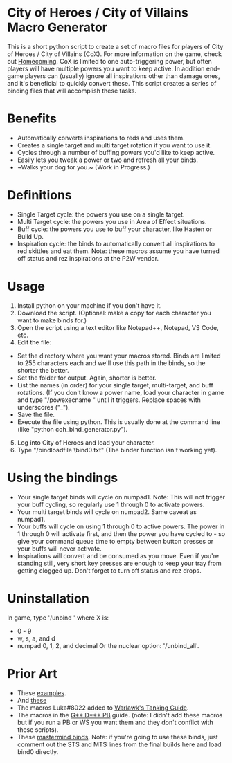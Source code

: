 # City of Heroes / City of Villains Macro Generator
This is a short python script to create a set of macro files for players of City of Heroes / City of Villains (CoX). For more information on the game, check out [Homecoming](https://forums.homecomingservers.com/). CoX is limited to one auto-triggering power, but often players will have multiple powers you want to keep active. In addition end-game players can (usually) ignore all inspirations other than damage ones, and it's beneficial to quickly convert these. This script creates a series of binding files that will accomplish these tasks.

# Benefits
* Automatically converts inspirations to reds and uses them. 
* Creates a single target and multi target rotation if you want to use it.
* Cycles through a number of buffing powers you'd like to keep active.
* Easily lets you tweak a power or two and refresh all your binds.
* ~Walks your dog for you.~ (Work in Progress.)

# Definitions
* Single Target cycle: the powers you use on a single target.
* Multi Target cycle: the powers you use in Area of Effect situations.
* Buff cycle: the powers you use to buff your character, like Hasten or Build Up. 
* Inspiration cycle: the binds to automatically convert all inspirations to red skittles and eat them. Note: these macros assume you have turned off status and rez inspirations at the P2W vendor. 

# Usage
1. Install python on your machine if you don't have it. 
2. Download the script. (Optional: make a copy for each character you want to make binds for.)
3. Open the script using a text editor like Notepad++, Notepad, VS Code, etc. 
4. Edit the file:
  * Set the directory where you want your macros stored. Binds are limited to 255 characters each and we'll use this path in the binds, so the shorter the better.
  * Set the folder for output. Again, shorter is better. 
  * List the names (in order) for your single target, multi-target, and buff rotations. (If you don't know a power name, load your character in game and type "/powexecname <insert name>" until it triggers. Replace spaces with underscores ("_").
  * Save the file.
  * Execute the file using python. This is usually done at the command line (like "python coh_bind_generator.py"). 
5. Log into City of Heroes and load your character.
6. Type "/bindloadfile <path>\bind0.txt" (The binder function isn't working yet).

# Using the bindings
* Your single target binds will cycle on numpad1. Note: This will not trigger your buff cycling, so regularly use 1 through 0 to activate powers.
* Your multi target binds will cycle on numpad2. Same caveat as numpad1.
* Your buffs will cycle on using 1 through 0 to active powers. The power in 1 through 0 will activate first, and then the power you have cycled to - so give your command queue time to empty between button presses or your buffs will never activate.
* Inspirations will convert and be consumed as you move. Even if you're standing still, very short key presses are enough to keep your tray from getting clogged up. Don't forget to turn off status and rez drops.
  
# Uninstallation
In game, type '/unbind <x>' where X is:
  * 0 - 9
  * w, s, a, and d
  * numpad 0, 1, 2, and decimal
Or the nuclear option: '/unbind_all'.
 
 # Prior Art
 * These [examples](https://shipofheroes.com/forums/viewtopic.php?t=2424).
 * And [these](https://forums.homecomingservers.com/topic/4515-psa-how-to-have-both-hasten-and-dominationpracticed-brawleretc-on-auto/)
 * The macros Luka#8022 added to [Warlawk's Tanking Guide](https://forums.homecomingservers.com/topic/7594-farm-fresh-builds-farming-focused-builds-and-tips/).
 * The macros in the [G** D*** PB](https://forums.homecomingservers.com/topic/6824-youre-a-g-d-pb-guide/) guide. (note: I didn't add these macros but if you run a PB or WS you want them and they don't conflict with these scripts).
* These [mastermind binds](https://github.com/pythe/mastermind_binds). Note: if you're going to use these binds, just comment out the STS and MTS lines from the final builds here and load bind0 directly.
